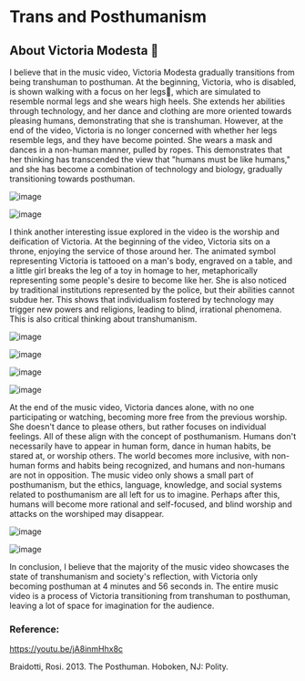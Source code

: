 # Trans and Posthumanism
## About Victoria Modesta 💃

I believe that in the music video, Victoria Modesta gradually transitions from being transhuman to posthuman. At the beginning, Victoria, who is disabled, is shown walking with a focus on her legs🦿, which are simulated to resemble normal legs and she wears high heels. She extends her abilities through technology, and her dance and clothing are more oriented towards pleasing humans, demonstrating that she is transhuman. However, at the end of the video, Victoria is no longer concerned with whether her legs resemble legs, and they have become pointed. She wears a mask and dances in a non-human manner, pulled by ropes. This demonstrates that her thinking has transcended the view that "humans must be like humans," and she has become a combination of technology and biology, gradually transitioning towards posthuman.

![image](https://git.arts.ac.uk/22010390/jpg/blob/main/%E6%88%AA%E5%B1%8F2023-02-28%2016.28.27.png)

![image](https://git.arts.ac.uk/22010390/jpg/blob/main/%E6%88%AA%E5%B1%8F2023-02-28%2016.30.40.png)


I think another interesting issue explored in the video is the worship and deification of Victoria. At the beginning of the video, Victoria sits on a throne, enjoying the service of those around her. The animated symbol representing Victoria is tattooed on a man's body, engraved on a table, and a little girl breaks the leg of a toy in homage to her, metaphorically representing some people's desire to become like her. She is also noticed by traditional institutions represented by the police, but their abilities cannot subdue her. This shows that individualism fostered by technology may trigger new powers and religions, leading to blind, irrational phenomena. This is also critical thinking about transhumanism.

![image](https://git.arts.ac.uk/22010390/jpg/blob/main/%E6%88%AA%E5%B1%8F2023-02-28%2016.32.39.png)

![image](https://git.arts.ac.uk/22010390/jpg/blob/main/%E6%88%AA%E5%B1%8F2023-02-28%2016.33.18.png)

![image](https://git.arts.ac.uk/22010390/jpg/blob/main/%E6%88%AA%E5%B1%8F2023-02-28%2016.32.55.png)

![image](https://git.arts.ac.uk/22010390/jpg/blob/main/%E6%88%AA%E5%B1%8F2023-02-28%2016.33.44.png)


At the end of the music video, Victoria dances alone, with no one participating or watching, becoming more free from the previous worship. She doesn't dance to please others, but rather focuses on individual feelings. All of these align with the concept of posthumanism. Humans don't necessarily have to appear in human form, dance in human habits, be stared at, or worship others. The world becomes more inclusive, with non-human forms and habits being recognized, and humans and non-humans are not in opposition. The music video only shows a small part of posthumanism, but the ethics, language, knowledge, and social systems related to posthumanism are all left for us to imagine. Perhaps after this, humans will become more rational and self-focused, and blind worship and attacks on the worshiped may disappear.


![image](https://git.arts.ac.uk/22010390/jpg/blob/main/%E6%88%AA%E5%B1%8F2023-02-28%2016.32.30.png)

![image](https://git.arts.ac.uk/22010390/jpg/blob/main/%E6%88%AA%E5%B1%8F2023-02-28%2016.37.27.png)


In conclusion, I believe that the majority of the music video showcases the state of transhumanism and society's reflection, with Victoria only becoming posthuman at 4 minutes and 56 seconds in. The entire music video is a process of Victoria transitioning from transhuman to posthuman, leaving a lot of space for imagination for the audience.



### Reference:

https://youtu.be/jA8inmHhx8c

Braidotti, Rosi. 2013. The Posthuman. Hoboken, NJ: Polity.
